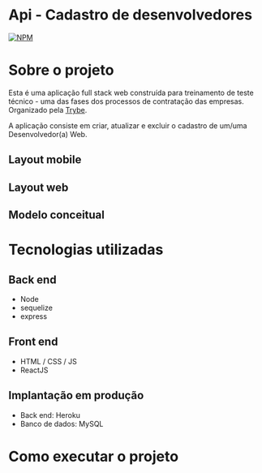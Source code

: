 # Api - Cadastro de desenvolvedores
[![NPM](https://img.shields.io/npm/l/react)](https://github.com/devsuperior/sds1-wmazoni/blob/master/LICENSE) 

# Sobre o projeto

Esta é uma aplicação full stack web construída para treinamento de teste técnico - uma das  fases dos processos de contratação das empresas. Organizado pela [Trybe](https://www.betrybe.com/).

A aplicação consiste em criar, atualizar e excluir o cadastro de um/uma Desenvolvedor(a) Web.

## Layout mobile


## Layout web


## Modelo conceitual


# Tecnologias utilizadas
## Back end
- Node
- sequelize
- express
## Front end
- HTML / CSS / JS
- ReactJS

## Implantação em produção
- Back end: Heroku
- Banco de dados: MySQL

# Como executar o projeto
